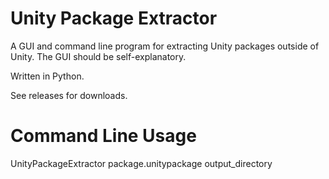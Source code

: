 
# Unity Package Extractor

A GUI and command line program for extracting Unity packages outside of Unity. The GUI should be self-explanatory.

Written in Python.

See releases for downloads.

# Command Line Usage

UnityPackageExtractor package.unitypackage output_directory

